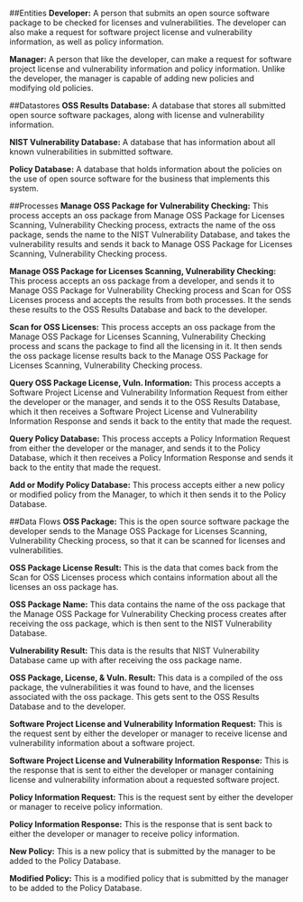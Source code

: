 ##Entities
**Developer:** A person that submits an open source software package to be checked for licenses and vulnerabilities. The developer can also make a request for software project license and vulnerability information, as well as policy information.

**Manager:** A person that like the developer, can make a request for software project license and vulnerability information and policy information. Unlike the developer, the manager is capable of adding new policies and modifying old policies. 

##Datastores
**OSS Results Database:** A database that stores all submitted open source software packages, along with license and vulnerability information.

**NIST Vulnerability Database:** A database that has information about all known vulnerabilities in submitted software. 

**Policy Database:** A database that holds information about the policies on the use of open source software for the business that implements this system.

##Processes
**Manage OSS Package for Vulnerability Checking:** This process accepts an oss package from Manage OSS Package for Licenses Scanning, Vulnerability Checking process, extracts the name of the oss package, sends the name to the NIST Vulnerability Database, and takes the vulnerability results and sends it back to Manage OSS Package for Licenses Scanning, Vulnerability Checking process.

**Manage OSS Package for Licenses Scanning, Vulnerability Checking:** This process accepts an oss package from a developer, and sends it to Manage OSS Package for Vulnerability Checking process and Scan for OSS Licenses process and accepts the results from both processes. It the sends these results to the OSS Results Database and back to the developer.

**Scan for OSS Licenses:** This process accepts an oss package from the Manage OSS Package for Licenses Scanning, Vulnerability Checking process and scans the package to find all the licensing in it. It then sends the oss package license results back to the Manage OSS Package for Licenses Scanning, Vulnerability Checking process.

**Query OSS Package License, Vuln. Information:** This process accepts a Software Project License and Vulnerability Information Request from either the developer or the manager, and sends it to the OSS Results Database, which it then receives a Software Project License and Vulnerability Information Response and sends it back to the entity that made the request.

**Query Policy Database:** This process accepts a Policy Information Request from either the developer or the manager, and sends it to the Policy Database, which it then receives a Policy Information Response and sends it back to the entity that made the request.

**Add or Modify Policy Database:** This process accepts either a new policy or modified policy from the Manager, to which it then sends it to the Policy Database.

##Data Flows
**OSS Package:** This is the open source software package the developer sends to the Manage OSS Package for Licenses Scanning, Vulnerability Checking process, so that it can be scanned for licenses and vulnerabilities.

**OSS Package License Result:** This is the data that comes back from the Scan for OSS Licenses process which contains information about all the licenses an oss package has.

**OSS Package Name:** This data contains the name of the oss package that the Manage OSS Package for Vulnerability Checking process creates after receiving the oss package, which is then sent to the NIST Vulnerability Database.

**Vulnerability Result:** This data is the results that NIST Vulnerability Database came up with after receiving the oss package name.

**OSS Package, License, & Vuln. Result:** This data is a compiled of the oss package, the vulnerabilities it was found to have, and the licenses associated with the oss package. This gets sent to the OSS Results Database and to the developer.

**Software Project License and Vulnerability Information Request:** This is the request sent by either the developer or manager to receive  license and vulnerability information about a software project.

**Software Project License and Vulnerability Information Response:** This is the response that is sent to either the developer or manager containing license and vulnerability information about a requested software project.

**Policy Information Request:** This is the request sent by either the developer or manager to receive policy information.

**Policy Information Response:** This is the response that is sent back to either the developer or manager to receive policy information.

**New Policy:** This is a new policy that is submitted by the manager to be added to the Policy Database.

**Modified Policy:** This is a modified policy that is submitted by the manager to be added to the Policy Database.
